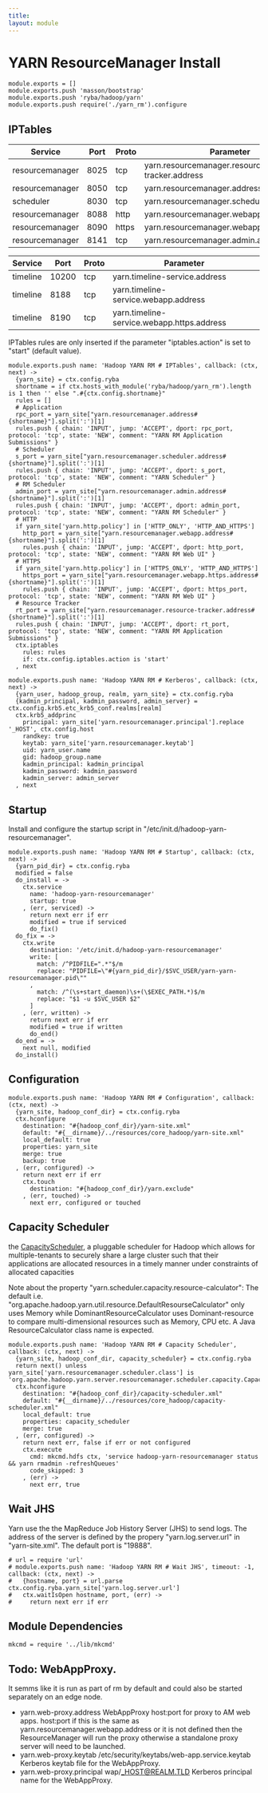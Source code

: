```yaml
---
title: 
layout: module
---
```


# YARN ResourceManager Install

    module.exports = []
    module.exports.push 'masson/bootstrap'
    module.exports.push 'ryba/hadoop/yarn'
    module.exports.push require('./yarn_rm').configure

## IPTables

| Service    | Port | Proto  | Parameter                  |
|------------|------|--------|----------------------------|
| resourcemanager | 8025  | tcp    | yarn.resourcemanager.resource-tracker.address | x
| resourcemanager | 8050  | tcp    | yarn.resourcemanager.address                  | x
| scheduler       | 8030  | tcp    | yarn.resourcemanager.scheduler.address        | x
| resourcemanager | 8088  | http   | yarn.resourcemanager.webapp.address           | x
| resourcemanager | 8090  | https  | yarn.resourcemanager.webapp.https.address     | 
| resourcemanager | 8141  | tcp    | yarn.resourcemanager.admin.address            | x

| Service    | Port | Proto  | Parameter                  |
|------------|------|--------|----------------------------|
| timeline | 10200 | tcp    | yarn.timeline-service.address                 | 
| timeline | 8188  | tcp    | yarn.timeline-service.webapp.address          | x
| timeline | 8190  | tcp    | yarn.timeline-service.webapp.https.address    | x

IPTables rules are only inserted if the parameter "iptables.action" is set to 
"start" (default value).

    module.exports.push name: 'Hadoop YARN RM # IPTables', callback: (ctx, next) ->
      {yarn_site} = ctx.config.ryba
      shortname = if ctx.hosts_with_module('ryba/hadoop/yarn_rm').length is 1 then '' else ".#{ctx.config.shortname}"
      rules = []
      # Application
      rpc_port = yarn_site["yarn.resourcemanager.address#{shortname}"].split(':')[1]
      rules.push { chain: 'INPUT', jump: 'ACCEPT', dport: rpc_port, protocol: 'tcp', state: 'NEW', comment: "YARN RM Application Submissions" }
      # Scheduler
      s_port = yarn_site["yarn.resourcemanager.scheduler.address#{shortname}"].split(':')[1]
      rules.push { chain: 'INPUT', jump: 'ACCEPT', dport: s_port, protocol: 'tcp', state: 'NEW', comment: "YARN Scheduler" }
      # RM Scheduler
      admin_port = yarn_site["yarn.resourcemanager.admin.address#{shortname}"].split(':')[1]
      rules.push { chain: 'INPUT', jump: 'ACCEPT', dport: admin_port, protocol: 'tcp', state: 'NEW', comment: "YARN RM Scheduler" }
      # HTTP
      if yarn_site['yarn.http.policy'] in ['HTTP_ONLY', 'HTTP_AND_HTTPS']
        http_port = yarn_site["yarn.resourcemanager.webapp.address#{shortname}"].split(':')[1]
        rules.push { chain: 'INPUT', jump: 'ACCEPT', dport: http_port, protocol: 'tcp', state: 'NEW', comment: "YARN RM Web UI" }
      # HTTPS
      if yarn_site['yarn.http.policy'] in ['HTTPS_ONLY', 'HTTP_AND_HTTPS']
        https_port = yarn_site["yarn.resourcemanager.webapp.https.address#{shortname}"].split(':')[1]
        rules.push { chain: 'INPUT', jump: 'ACCEPT', dport: https_port, protocol: 'tcp', state: 'NEW', comment: "YARN RM Web UI" }
      # Resource Tracker
      rt_port = yarn_site["yarn.resourcemanager.resource-tracker.address#{shortname}"].split(':')[1]
      rules.push { chain: 'INPUT', jump: 'ACCEPT', dport: rt_port, protocol: 'tcp', state: 'NEW', comment: "YARN RM Application Submissions" }
      ctx.iptables
        rules: rules
        if: ctx.config.iptables.action is 'start'
      , next

    module.exports.push name: 'Hadoop YARN RM # Kerberos', callback: (ctx, next) ->
      {yarn_user, hadoop_group, realm, yarn_site} = ctx.config.ryba
      {kadmin_principal, kadmin_password, admin_server} = ctx.config.krb5.etc_krb5_conf.realms[realm]
      ctx.krb5_addprinc 
        principal: yarn_site['yarn.resourcemanager.principal'].replace '_HOST', ctx.config.host
        randkey: true
        keytab: yarn_site['yarn.resourcemanager.keytab']
        uid: yarn_user.name
        gid: hadoop_group.name
        kadmin_principal: kadmin_principal
        kadmin_password: kadmin_password
        kadmin_server: admin_server
      , next

## Startup

Install and configure the startup script in 
"/etc/init.d/hadoop-yarn-resourcemanager".

    module.exports.push name: 'Hadoop YARN RM # Startup', callback: (ctx, next) ->
      {yarn_pid_dir} = ctx.config.ryba
      modified = false
      do_install = ->
        ctx.service
          name: 'hadoop-yarn-resourcemanager'
          startup: true
        , (err, serviced) ->
          return next err if err
          modified = true if serviced
          do_fix()
      do_fix = ->
        ctx.write
          destination: '/etc/init.d/hadoop-yarn-resourcemanager'
          write: [
            match: /^PIDFILE=".*"$/m
            replace: "PIDFILE=\"#{yarn_pid_dir}/$SVC_USER/yarn-yarn-resourcemanager.pid\""
          ,
            match: /^(\s+start_daemon)\s+(\$EXEC_PATH.*)$/m
            replace: "$1 -u $SVC_USER $2"
          ]
        , (err, written) ->
          return next err if err
          modified = true if written
          do_end()
      do_end = ->
        next null, modified
      do_install()

## Configuration

    module.exports.push name: 'Hadoop YARN RM # Configuration', callback: (ctx, next) ->
      {yarn_site, hadoop_conf_dir} = ctx.config.ryba
      ctx.hconfigure
        destination: "#{hadoop_conf_dir}/yarn-site.xml"
        default: "#{__dirname}/../resources/core_hadoop/yarn-site.xml"
        local_default: true
        properties: yarn_site
        merge: true
        backup: true
      , (err, configured) ->
        return next err if err
        ctx.touch
          destination: "#{hadoop_conf_dir}/yarn.exclude"
        , (err, touched) ->
          next err, configured or touched

## Capacity Scheduler

the [CapacityScheduler][capacity], a pluggable scheduler for Hadoop which allows for
multiple-tenants to securely share a large cluster such that their applications
are allocated resources in a timely manner under constraints of allocated
capacities

Note about the property "yarn.scheduler.capacity.resource-calculator": The
default i.e. "org.apache.hadoop.yarn.util.resource.DefaultResourseCalculator"
only uses Memory while DominantResourceCalculator uses Dominant-resource to
compare multi-dimensional resources such as Memory, CPU etc. A Java
ResourceCalculator class name is expected.

    module.exports.push name: 'Hadoop YARN RM # Capacity Scheduler', callback: (ctx, next) ->
      {yarn_site, hadoop_conf_dir, capacity_scheduler} = ctx.config.ryba
      return next() unless yarn_site['yarn.resourcemanager.scheduler.class'] is 'org.apache.hadoop.yarn.server.resourcemanager.scheduler.capacity.CapacityScheduler'
      ctx.hconfigure
        destination: "#{hadoop_conf_dir}/capacity-scheduler.xml"
        default: "#{__dirname}/../resources/core_hadoop/capacity-scheduler.xml"
        local_default: true
        properties: capacity_scheduler
        merge: true
      , (err, configured) ->
        return next err, false if err or not configured
        ctx.execute
          cmd: mkcmd.hdfs ctx, 'service hadoop-yarn-resourcemanager status && yarn rmadmin -refreshQueues'
          code_skipped: 3
        , (err) ->
          next err, true

## Wait JHS

Yarn use the the MapReduce Job History Server (JHS) to send logs. The address of
the server is defined by the propery "yarn.log.server.url" in "yarn-site.xml".
The default port is "19888".

    # url = require 'url'
    # module.exports.push name: 'Hadoop YARN RM # Wait JHS', timeout: -1, callback: (ctx, next) ->
    #   {hostname, port} = url.parse ctx.config.ryba.yarn_site['yarn.log.server.url']
    #   ctx.waitIsOpen hostname, port, (err) ->
    #     return next err if err

## Module Dependencies

    mkcmd = require '../lib/mkcmd'

## Todo: WebAppProxy.   

It semms like it is run as part of rm by default and could also be started
separately on an edge node.   

*   yarn.web-proxy.address    WebAppProxy                                   host:port for proxy to AM web apps. host:port if this is the same as yarn.resourcemanager.webapp.address or it is not defined then the ResourceManager will run the proxy otherwise a standalone proxy server will need to be launched.
*   yarn.web-proxy.keytab     /etc/security/keytabs/web-app.service.keytab  Kerberos keytab file for the WebAppProxy.
*   yarn.web-proxy.principal  wap/_HOST@REALM.TLD                           Kerberos principal name for the WebAppProxy.


[capacity]: http://hadoop.apache.org/docs/r2.5.0/hadoop-yarn/hadoop-yarn-site/CapacityScheduler.html


